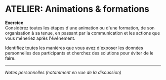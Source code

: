# ATELIER: Animations & formations

**Exercice**   
Considérez toutes les étapes d'une animation ou d'une formation, de son organisation à sa tenue, en passant par la communication et les actions que vous méneriez après l'événement.

Identifiez toutes les manières que vous avez d'exposer les données personnelles des participants et cherchez des solutions pour éviter de le faire.

---
*Notes personnelles (notamment en vue de la discussion)*
